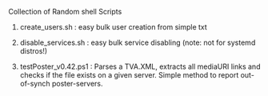 Collection of Random shell Scripts

1. create_users.sh : easy bulk user creation from simple txt

2. disable_services.sh : easy bulk service disabling (note: not for systemd distros!)

3. testPoster_v0.42.ps1 : 
Parses a TVA.XML, extracts all mediaURI links and checks if the file exists on a given server.
Simple method to report out-of-synch poster-servers.
